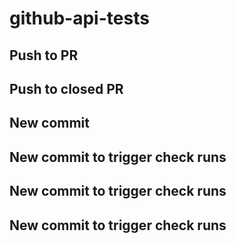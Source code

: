 # github-api-tests

## Push to PR
## Push to closed PR
## New commit
## New commit to trigger check runs
## New commit to trigger check runs
## New commit to trigger check runs
